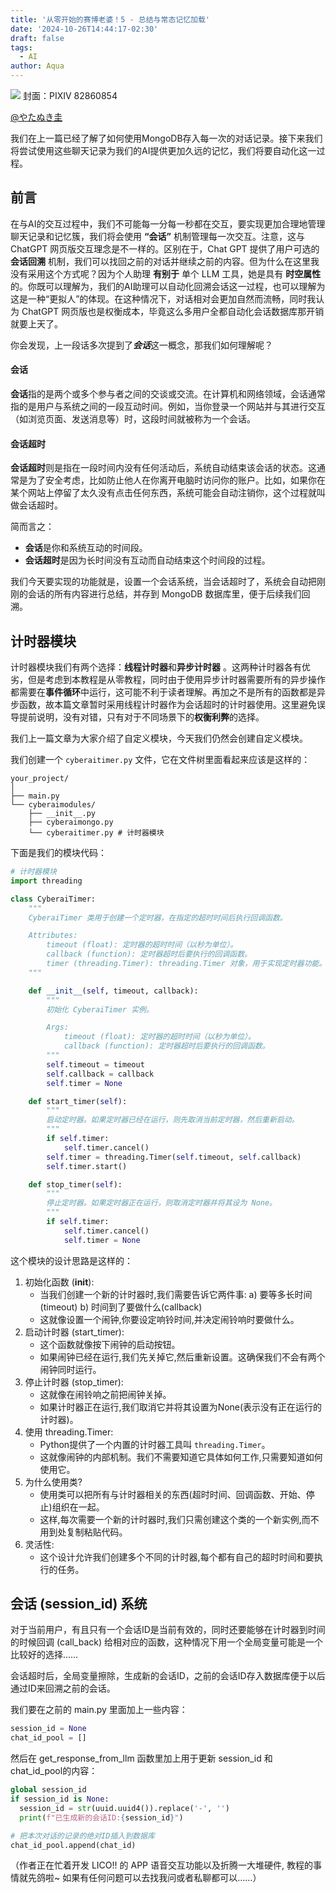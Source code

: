 ```yaml
---
title: '从零开始的赛博老婆！5 - 总结与常态记忆加载'
date: '2024-10-26T14:44:17-02:30'
draft: false
tags:
  - AI
author: Aqua
---
```


![](/images/82860854_p0_master1200.jpg)
封面：PIXIV 82860854

[@やたぬき圭](https://www.pixiv.net/users/29661990)

我们在上一篇已经了解了如何使用MongoDB存入每一次的对话记录。接下来我们将尝试使用这些聊天记录为我们的AI提供更加久远的记忆，我们将要自动化这一过程。

## 前言

在与AI的交互过程中，我们不可能每一分每一秒都在交互，要实现更加合理地管理聊天记录和记忆簇，我们将会使用 **“会话”** 机制管理每一次交互。注意，这与 ChatGPT 网页版交互理念是不一样的。区别在于，Chat GPT 提供了用户可选的 **会话回溯** 机制，我们可以找回之前的对话并继续之前的内容。但为什么在这里我没有采用这个方式呢？因为个人助理 **有别于** 单个 LLM 工具，她是具有 **时空属性** 的。你既可以理解为，我们的AI助理可以自动化回溯会话这一过程，也可以理解为这是一种“更拟人”的体现。在这种情况下，对话相对会更加自然而流畅，同时我认为 ChatGPT 网页版也是权衡成本，毕竟这么多用户全都自动化会话数据库那开销就要上天了。

你会发现，上一段话多次提到了***会话***这一概念，那我们如何理解呢？

#### 会话

**会话**指的是两个或多个参与者之间的交谈或交流。在计算机和网络领域，会话通常指的是用户与系统之间的一段互动时间。例如，当你登录一个网站并与其进行交互（如浏览页面、发送消息等）时，这段时间就被称为一个会话。

#### 会话超时

**会话超时**则是指在一段时间内没有任何活动后，系统自动结束该会话的状态。这通常是为了安全考虑，比如防止他人在你离开电脑时访问你的账户。比如，如果你在某个网站上停留了太久没有点击任何东西，系统可能会自动注销你，这个过程就叫做会话超时。

简而言之：

- **会话**是你和系统互动的时间段。
- **会话超时**是因为长时间没有互动而自动结束这个时间段的过程。

我们今天要实现的功能就是，设置一个会话系统，当会话超时了，系统会自动把刚刚的会话的所有内容进行总结，并存到 MongoDB 数据库里，便于后续我们回溯。

## 计时器模块

计时器模块我们有两个选择：**线程计时器**和**异步计时器** 。这两种计时器各有优劣，但是考虑到本教程是从零教程，同时由于使用异步计时器需要所有的异步操作都需要在**事件循环**中运行，这可能不利于读者理解。再加之不是所有的函数都是异步函数，故本篇文章暂时采用线程计时器作为会话超时的计时器使用。这里避免误导提前说明，没有对错，只有对于不同场景下的**权衡利弊**的选择。

我们上一篇文章为大家介绍了自定义模块，今天我们仍然会创建自定义模块。

我们创建一个 `cyberaitimer.py` 文件，它在文件树里面看起来应该是这样的：

```
your_project/
│
├── main.py
└── cyberaimodules/
    ├── __init__.py
    ├── cyberaimongo.py 
    └── cyberaitimer.py # 计时器模块
```

下面是我们的模块代码：

```python
# 计时器模块
import threading

class CyberaiTimer:
    """
    CyberaiTimer 类用于创建一个定时器，在指定的超时时间后执行回调函数。

    Attributes:
        timeout (float): 定时器的超时时间（以秒为单位）。
        callback (function): 定时器超时后要执行的回调函数。
        timer (threading.Timer): threading.Timer 对象，用于实现定时器功能。
    """

    def __init__(self, timeout, callback):
        """
        初始化 CyberaiTimer 实例。

        Args:
            timeout (float): 定时器的超时时间（以秒为单位）。
            callback (function): 定时器超时后要执行的回调函数。
        """
        self.timeout = timeout
        self.callback = callback
        self.timer = None

    def start_timer(self):
        """
        启动定时器。如果定时器已经在运行，则先取消当前定时器，然后重新启动。
        """
        if self.timer:
            self.timer.cancel()
        self.timer = threading.Timer(self.timeout, self.callback)
        self.timer.start()

    def stop_timer(self):
        """
        停止定时器。如果定时器正在运行，则取消定时器并将其设为 None。
        """
        if self.timer:
            self.timer.cancel()
            self.timer = None
```

这个模块的设计思路是这样的：

1. 初始化函数 (__init__):
   - 当我们创建一个新的计时器时,我们需要告诉它两件事:
     a) 要等多长时间(timeout)
     b) 时间到了要做什么(callback)
   - 这就像设置一个闹钟,你要设定响铃时间,并决定闹铃响时要做什么。
2. 启动计时器 (start_timer):
   - 这个函数就像按下闹钟的启动按钮。
   - 如果闹钟已经在运行,我们先关掉它,然后重新设置。这确保我们不会有两个闹钟同时运行。
3. 停止计时器 (stop_timer):
   - 这就像在闹铃响之前把闹钟关掉。
   - 如果计时器正在运行,我们取消它并将其设置为None(表示没有正在运行的计时器)。
4. 使用 threading.Timer:
   - Python提供了一个内置的计时器工具叫 `threading.Timer`。
   - 这就像闹钟的内部机制。我们不需要知道它具体如何工作,只需要知道如何使用它。
5. 为什么使用类?
   - 使用类可以把所有与计时器相关的东西(超时时间、回调函数、开始、停止)组织在一起。
   - 这样,每次需要一个新的计时器时,我们只需创建这个类的一个新实例,而不用到处复制粘贴代码。
6. 灵活性:
   - 这个设计允许我们创建多个不同的计时器,每个都有自己的超时时间和要执行的任务。

## 会话 (session_id) 系统

对于当前用户，有且只有一个会话ID是当前有效的，同时还要能够在计时器到时间的时候回调 (call_back) 给相对应的函数，这种情况下用一个全局变量可能是一个比较好的选择……

会话超时后，全局变量擦除，生成新的会话ID，之前的会话ID存入数据库便于以后通过ID来回溯之前的会话。



我们要在之前的 main.py 里面加上一些内容：

```python
session_id = None
chat_id_pool = []
```

然后在 get_response_from_llm 函数里加上用于更新 session_id 和 chat_id_pool的内容：

```python
global session_id
if session_id is None:
  session_id = str(uuid.uuid4()).replace('-', '')
  print(f"已生成新的会话ID:{session_id}")

# 把本次对话的记录的绝对ID插入到数据库
chat_id_pool.append(chat_id)
```

（作者正在忙着开发 LICO!! 的 APP 语音交互功能以及折腾一大堆硬件, 教程的事情就先鸽啦~ 如果有任何问题可以去找我问或者私聊都可以……）
